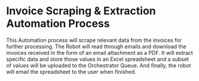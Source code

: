 # Invoice Scraping & Extraction Automation Process
 This Automation process will scrape relevant data from the invoices for further processing. The Robot will read through emails and download the invoices received in the form of an email attachment as a PDF. It will extract specific data and store those values in an Excel spreadsheet and a subset of values will be uploaded to the Orchestrator Queue. And finally, the robot will email the spreadsheet to the user when finished.
